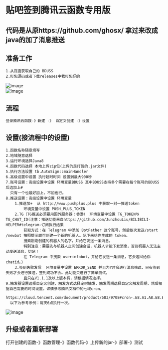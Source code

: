 # 贴吧签到腾讯云函数专用版
## 代码是从原https://github.com/ghosx/ 拿过来改成java的加了消息推送
## 准备工作
    1.从百度获取自己的 BDUSS
    2.打包源码或者下载releases中我打包好的
![image](https://user-images.githubusercontent.com/10470892/122930469-9a2f0b80-d39e-11eb-8bd1-ac6be2b7e8eb.png)<br>
![image](https://user-images.githubusercontent.com/10470892/122930534-a7e49100-d39e-11eb-8a38-35daa2a684ea.png)

## 流程
    登录腾讯云函数-》新建 -》 自定义创建 -》设置
## 设置(接流程中的设置)
    1.函数名称随意填写
    2.地域随意选择
    3.运行环境选择Java8
    4.函数代码选择 本地上传zip包(上传的是打包的.jar文件)
    5.执行方法设置 tb.AutoSign::mainHandler
    6.高级设置中设置 执行超时时间 设置到最大900秒
    7.账号设置：高级设置中设置 环境变量BDUSS 其中BDUSS支持多个需要在每个账号的BDUSS后边加上# 
      只有一个也最好加上，不加也行。
    8.推送设置：高级设置中设置 环境变量
        1.推送加+  从 http://www.pushplus.plus 中获取一对一推送token
            环境变量中设置 PUSH_PLUS_TOKEN
        2.TG（TG推送必须要用国外服务器：香港） 环境变量中设置 TG_TOKEN与TG_CHAT_ID(注意：推送功能来自https://github.com/JunzhouLiu/BILIBILI-HELPER#telegram-订阅执行结果
            获取方式：在 Telegram 中添加 BotFather 这个账号，然后依次发送/start /newbot 按照提示即可创建一个新的机器人。记下来给你生成的 token。
            搜索刚刚创建的机器人的名字，并给它发送一条消息。
            特别注意：需要先与机器人之间创建会话，机器人才能下发消息，否则机器人无法主动发送消息，切记！
            在 Telegram 中搜索 userinfobot，并给它发送一条消息，它会返回给你 chatid。)
        3.签到失败发信  环境变量中设置 ERROR_SEND 并且为Y时会进行消息筛选，只有签到失败才会进行推送，签到成功不会。此功能只进行了简单测试，
            且只在V1.1.1及以上版本有，请根据情况选择。
    9.触发器设置选择自定义创建，触发方式选择定时触发，触发周期选择自定义触发周期，然后根据自己需要的时间设置。详情参考腾讯文档中的七域cron。
      https://cloud.tencent.com/document/product/583/9708#cron-.E8.A1.A8.E8.BE.BE.E5.BC.8F
      以下为参考示例：每天6点执行一次。
![image](https://user-images.githubusercontent.com/10470892/122933417-39550280-d3a1-11eb-9edd-8a89eb3317ef.png)
## 升级或者重新部署
   打开创建的函数-》函数管理-》函数代码-》上传新的jar-》部署-》测试
